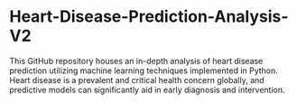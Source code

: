 # Heart-Disease-Prediction-Analysis-V2
This GitHub repository houses an in-depth analysis of heart disease prediction utilizing machine learning techniques implemented in Python. Heart disease is a prevalent and critical health concern globally, and predictive models can significantly aid in early diagnosis and intervention.
